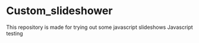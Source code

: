Custom_slideshower
==================
This repository is made for trying out some javascript slideshows
Javascript testing
